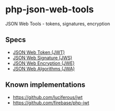 php-json-web-tools
==================

JSON Web Tools - tokens, signatures, encryption


## Specs

* [JSON Web Token (JWT)](http://tools.ietf.org/html/draft-ietf-jose-json-web-signature-11)
* [JSON Web Signature (JWS)](http://tools.ietf.org/html/draft-ietf-jose-json-web-signature-11)
* [JSON Web Encryption (JWE)](http://tools.ietf.org/html/draft-ietf-jose-json-web-encryption-11)
* [JSON Web Algorithms (JWA)](http://tools.ietf.org/html/draft-ietf-jose-json-web-algorithms-11)

## Known implementations

* https://github.com/luciferous/jwt
* https://github.com/firebase/php-jwt

